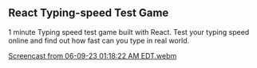 ## React Typing-speed Test Game

1 minute Typing speed test game built with React. Test your typing speed online and find out how fast can you type in real world.

[Screencast from 06-09-23 01:18:22 AM EDT.webm](https://github.com/raghavnarula/TypeRacerz/assets/48481966/56359ce0-16da-4369-b166-fed2f04dab93)
